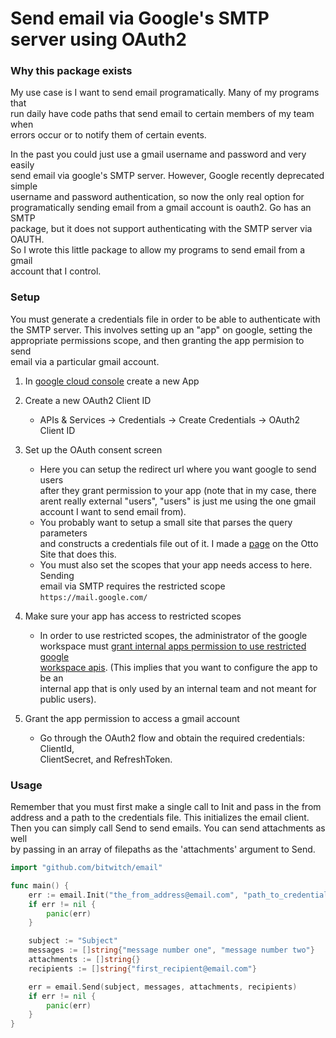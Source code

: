 # Send email via Google's SMTP server using OAuth2

### Why this package exists
My use case is I want to send email programatically. Many of my programs that  
run daily have code paths that send email to certain members of my team when  
errors occur or to notify them of certain events.  

In the past you could just use a gmail username and password and very easily  
send email via google's SMTP server. However, Google recently deprecated simple  
username and password authentication, so now the only real option for  
programatically sending email from a gmail account is oauth2. Go has an SMTP  
package, but it does not support authenticating with the SMTP server via OAUTH.  
So I wrote this little package to allow my programs to send email from a gmail  
account that I control.  

### Setup
You must generate a credentials file in order to be able to authenticate with  
the SMTP server. This involves setting up an "app" on google, setting the  
appropriate permissions scope, and then granting the app permision to send  
email via a particular gmail account.  

1. In [google cloud console](https://console.cloud.google.com) create a new App  

2. Create a new OAuth2 Client ID  
    - APIs & Services -> Credentials -> Create Credentials -> OAuth2 Client ID  

3. Set up the OAuth consent screen
    - Here you can setup the redirect url where you want google to send users  
      after they grant permission to your app (note that in my case, there  
      arent really external "users", "users" is just me using the one gmail  
      account I want to send email from).   
    - You probably want to setup a small site that parses the query parameters  
      and constructs a credentials file out of it. I made a [page](https://otto.pixel.nyc/home/google-grant) on the Otto  
      Site that does this.  
    - You must also set the scopes that your app needs access to here. Sending  
      email via SMTP requires the restricted scope `https://mail.google.com/`  

4. Make sure your app has access to restricted scopes
    - In order to use restricted scopes, the administrator of the google  
      workspace must [grant internal apps permission to use restricted google  
      workspace apis](https://support.google.com/a/answer/7281227?authuser=1#homegrown&zippy=%2Cstep-manage-third-party-app-access-to-google-services-add-apps%2Cstep-control-api-access). (This implies that you want to configure the app to be an  
      internal app that is only used by an internal team and not meant for  
      public users).  

5. Grant the app permission to access a gmail account
    - Go through the OAuth2 flow and obtain the required credentials: ClientId,  
      ClientSecret, and RefreshToken.  

### Usage
Remember that you must first make a single call to Init and pass in the from  
address and a path to the credentials file. This initializes the email client.  
Then you can simply call Send to send emails. You can send attachments as well  
by passing in an array of filepaths as the 'attachments' argument to Send.  

```go
import "github.com/bitwitch/email"

func main() {
    err := email.Init("the_from_address@email.com", "path_to_credentials_file.json")
    if err != nil {
        panic(err)
    }

    subject := "Subject"
    messages := []string{"message number one", "message number two"}
    attachments := []string{}
    recipients := []string{"first_recipient@email.com"}

    err = email.Send(subject, messages, attachments, recipients)
    if err != nil {
        panic(err)
    }
}
```
